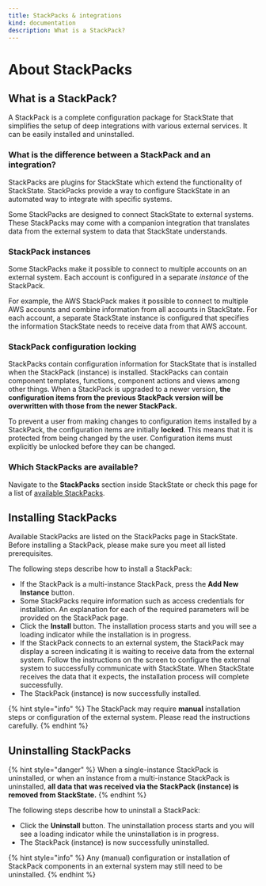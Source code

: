 ```yaml
---
title: StackPacks & integrations
kind: documentation
description: What is a StackPack?
---
```


# About StackPacks

## What is a StackPack?

A StackPack is a complete configuration package for StackState that simplifies the setup of deep integrations with various external services. It can be easily installed and uninstalled.

### What is the difference between a StackPack and an integration?

StackPacks are plugins for StackState which extend the functionality of StackState. StackPacks provide a way to configure StackState in an automated way to integrate with specific systems.

Some StackPacks are designed to connect StackState to external systems. These StackPacks may come with a companion integration that translates data from the external system to data that StackState understands.

### StackPack instances

Some StackPacks make it possible to connect to multiple accounts on an external system. Each account is configured in a separate _instance_ of the StackPack. 

For example, the AWS StackPack makes it possible to connect to multiple AWS accounts and combine information from all accounts in StackState. For each account, a separate StackState instance is configured that specifies the information StackState needs to receive data from that AWS account.

### StackPack configuration locking

StackPacks contain configuration information for StackState that is installed when the StackPack \(instance\) is installed. StackPacks can contain component templates, functions, component actions and views among other things. When a StackPack is upgraded to a newer version, **the configuration items from the previous StackPack version will be overwritten with those from the newer StackPack.**

To prevent a user from making changes to configuration items installed by a StackPack, the configuration items are initially **locked**. This means that it is protected from being changed by the user. Configuration items must explicitly be unlocked before they can be changed.

### Which StackPacks are available?

Navigate to the **StackPacks** section inside StackState or check this page for a list of [available StackPacks](available_stackpacks/).

## Installing StackPacks

Available StackPacks are listed on the StackPacks page in StackState. Before installing a StackPack, please make sure you meet all listed prerequisites.

The following steps describe how to install a StackPack:

* If the StackPack is a multi-instance StackPack, press the **Add New Instance** button.
* Some StackPacks require information such as access credentials for installation. An explanation for each of the required parameters will be provided on the StackPack page.
* Click the **Install** button. The installation process starts and you will see a loading indicator while the installation is in progress.
* If the StackPack connects to an external system, the StackPack may display a screen indicating it is waiting to receive data from the external system. Follow the instructions on the screen to configure the external system to successfully communicate with StackState. When StackState receives the data that it expects, the installation process will complete successfully.
* The StackPack \(instance\) is now successfully installed.

{% hint style="info" %}
The StackPack may require **manual** installation steps or configuration of the external system. Please read the instructions carefully.
{% endhint %}

## Uninstalling StackPacks

{% hint style="danger" %}
When a single-instance StackPack is uninstalled, or when an instance from a multi-instance StackPack is uninstalled, **all data that was received via the StackPack \(instance\) is removed from StackState.**
{% endhint %}

The following steps describe how to uninstall a StackPack:

* Click the **Uninstall** button. The uninstallation process starts and you will see a loading indicator while the uninstallation is in progress.
* The StackPack \(instance\) is now successfully uninstalled.

{% hint style="info" %}
Any \(manual\) configuration or installation of StackPack components in an external system may still need to be uninstalled.
{% endhint %}

